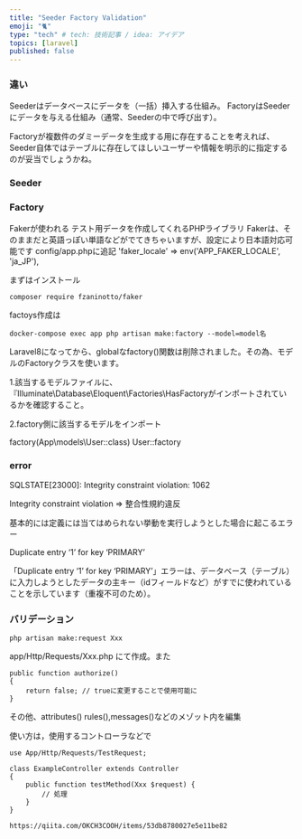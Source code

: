 ```yaml
---
title: "Seeder Factory Validation"
emoji: "🐈"
type: "tech" # tech: 技術記事 / idea: アイデア
topics: [laravel]
published: false
---
```

### 違い
Seederはデータベースにデータを（一括）挿入する仕組み。
FactoryはSeederにデータを与える仕組み（通常、Seederの中で呼び出す）。

Factoryが複数件のダミーデータを生成する用に存在することを考えれば、Seeder自体ではテーブルに存在してほしいユーザーや情報を明示的に指定するのが妥当でしょうかね。
### Seeder

### Factory
Fakerが使われる
テスト用データを作成してくれるPHPライブラリ
Fakerは、そのままだと英語っぽい単語などがでてきちゃいますが、設定により日本語対応可能です
config/app.phpに追記
'faker_locale' => env('APP_FAKER_LOCALE', 'ja_JP'),

まずはインストール
```
composer require fzaninotto/faker
```
factoys作成は
```
docker-compose exec app php artisan make:factory --model=model名
```

Laravel8になってから、globalなfactory()関数は削除されました。その為、モデルのFactoryクラスを使います。

1.該当するモデルファイルに、『Illuminate\Database\Eloquent\Factories\HasFactoryがインポートされているかを確認すること。

2.factory側に該当するモデルをインポート

factory(App\models\User::class)
User::factory

### error
SQLSTATE[23000]: Integrity constraint violation: 1062
 
 Integrity constraint violation => 整合性規約違反
 
 基本的には定義には当てはめられない挙動を実行しようとした場合に起こるエラー
 
Duplicate entry ‘1’ for key ‘PRIMARY’

「Duplicate entry ‘1’ for key ‘PRIMARY’」エラーは、データベース（テーブル）に入力しようとしたデータの主キー（idフィールドなど）がすでに使われていることを示しています（重複不可のため）。

### バリデーション
```
php artisan make:request Xxx
```
app/Http/Requests/Xxx.php にて作成。また
```php:Xxx
public function authorize()
{
    return false; // trueに変更することで使用可能に
}
```
その他、attributes()
rules(),messages()などのメゾット内を編集

使い方は，使用するコントローラなどで
```php:ExampleController
use App/Http/Requests/TestRequest;

class ExampleController extends Controller
{
    public function testMethod(Xxx $request) {
        // 処理 
    }
}

https://qiita.com/OKCH3COOH/items/53db8780027e5e11be82